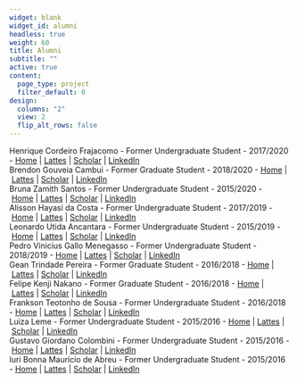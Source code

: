 ```yaml
---
widget: blank
widget_id: alumni
headless: true
weight: 60
title: Alumni
subtitle: ""
active: true
content:
  page_type: project
  filter_default: 0
design:
  columns: "2"
  view: 2
  flip_alt_rows: false
---
```

Henrique Cordeiro Frajacomo - Former Undergraduate Student - 2017/2020 - [Home](http://www.biomal.ufscar.br/members.html#) | [Lattes](http://lattes.cnpq.br/6231011286979492) | [Scholar](http://www.biomal.ufscar.br/members.html#) | [LinkedIn](https://www.linkedin.com/in/henrique-frajacomo-353786120/)\
Brendon Gouveia Cambui - Former Graduate Student - 2018/2020 - [Home](http://www.biomal.ufscar.br/members.html#) | [Lattes](http://lattes.cnpq.br/0863602515011239) | [Scholar](http://www.biomal.ufscar.br/members.html#) | [LinkedIn](https://www.linkedin.com/in/brendoncambui/)\
Bruna Zamith Santos - Former Undergraduate Student - 2015/2020 - [Home](http://www.biomal.ufscar.br/members.html#) | [Lattes](http://lattes.cnpq.br/3805045333740740) | [Scholar](https://scholar.google.com/citations?user=R5K0J-sAAAAJ&hl) | [LinkedIn](https://www.linkedin.com/in/bruna-zamith/)\
Alisson Hayasi da Costa - Former Undergraduate Student - 2017/2019 - [Home](http://www.biomal.ufscar.br/members.html#) | [Lattes](http://www.biomal.ufscar.br/members.html) | [Scholar](https://scholar.google.com/citations?user=zleDcvwAAAAJ&hl=pt-PT) | [LinkedIn](https://www.linkedin.com/in/ahayasic/)\
Leonardo Utida Ancantara - Former Undergraduate Student - 2015/2019 - [Home](http://www.biomal.ufscar.br/members.html#) | [Lattes](http://lattes.cnpq.br/7631837051398731) | [Scholar](http://www.biomal.ufscar.br/members.html#) | [LinkedIn](https://www.linkedin.com/in/leoutida/)\
Pedro Vinicius Gallo Menegasso - Former Undergraduate Student - 2018/2019 - [Home](http://www.biomal.ufscar.br/members.html#) | [Lattes](http://lattes.cnpq.br/2022575333877071) | [Scholar](http://www.biomal.ufscar.br/members.html#) | [LinkedIn](https://www.linkedin.com/in/pedro-vin%C3%ADcius-gallo-menegasso-30763aa6/)\
Gean Trindade Pereira - Former Graduate Student - 2016/2018 - [Home](http://www.biomal.ufscar.br/members.html#) | [Lattes](http://lattes.cnpq.br/3765060702388111) | [Scholar](https://scholar.google.com.br/citations?user=lVhupSUAAAAJ&hl=pt-BR&oi=sra) | [LinkedIn](https://www.linkedin.com/in/gean-trindade/)\
Felipe Kenji Nakano - Former Graduate Student - 2016/2018 - [Home](http://www.biomal.ufscar.br/members.html#) | [Lattes](http://lattes.cnpq.br/6192556929748278) | [Scholar](https://scholar.google.com.br/citations?user=vm_726EAAAAJ&hl) | [LinkedIn](https://www.linkedin.com/in/felipe-kenji-nakano-411736106/)\
Frankson Teotonho de Sousa - Former Undergraduate Student - 2016/2018 - [Home](http://www.biomal.ufscar.br/members.html#) | [Lattes](http://lattes.cnpq.br/3487557062784271) | [Scholar](http://www.biomal.ufscar.br/members.html#) | [LinkedIn](https://www.linkedin.com/in/franksonteotonho/)\
Luiza Leme - Former Undergraduate Student - 2015/2016 - [Home](http://www.biomal.ufscar.br/members.html#) | [Lattes](http://lattes.cnpq.br/7614980750141627) | [Scholar](http://www.biomal.ufscar.br/members.html#) | [LinkedIn](https://www.linkedin.com/in/luiza-leme-9483336a/)\
Gustavo Giordano Colombini - Former Undergraduate Student - 2015/2016 - [Home](http://www.biomal.ufscar.br/members.html#) | [Lattes](http://lattes.cnpq.br/7557694196190502) | [Scholar](http://www.biomal.ufscar.br/members.html#) | [LinkedIn](https://www.linkedin.com/in/gustavo-colombini-76b77a176/)\
Iuri Bonna Maurício de Abreu - Former Undergraduate Student - 2015/2016 - [Home](http://www.biomal.ufscar.br/members.html#) | [Lattes](http://lattes.cnpq.br/1633300917386082) | [Scholar](http://www.biomal.ufscar.br/members.html#) | [LinkedIn](https://www.linkedin.com/in/iuri-bonna/)